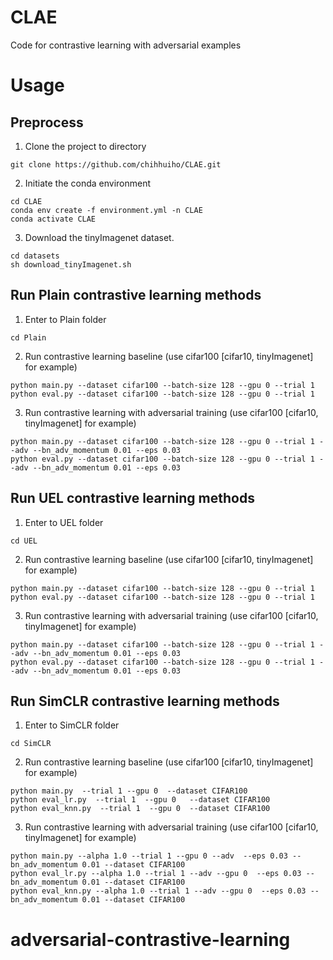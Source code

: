 # CLAE
Code for contrastive learning with adversarial examples

# Usage
##  Preprocess
1. Clone the project to directory
```
git clone https://github.com/chihhuiho/CLAE.git
```
2. Initiate the conda environment
```
cd CLAE
conda env create -f environment.yml -n CLAE
conda activate CLAE
```
3. Download the tinyImagenet dataset.
```
cd datasets
sh download_tinyImagenet.sh
```

##  Run Plain contrastive learning methods
1. Enter to Plain folder
```
cd Plain
```
2. Run contrastive learning baseline (use cifar100 [cifar10, tinyImagenet] for example)
```
python main.py --dataset cifar100 --batch-size 128 --gpu 0 --trial 1 
python eval.py --dataset cifar100 --batch-size 128 --gpu 0 --trial 1 
```
3. Run contrastive learning with adversarial training (use cifar100 [cifar10, tinyImagenet] for example)
```
python main.py --dataset cifar100 --batch-size 128 --gpu 0 --trial 1 --adv --bn_adv_momentum 0.01 --eps 0.03 
python eval.py --dataset cifar100 --batch-size 128 --gpu 0 --trial 1 --adv --bn_adv_momentum 0.01 --eps 0.03 
```

##  Run UEL contrastive learning methods
1. Enter to UEL folder
```
cd UEL
```
2. Run contrastive learning baseline (use cifar100 [cifar10, tinyImagenet] for example)
```
python main.py --dataset cifar100 --batch-size 128 --gpu 0 --trial 1 
python eval.py --dataset cifar100 --batch-size 128 --gpu 0 --trial 1 
```
3. Run contrastive learning with adversarial training (use cifar100 [cifar10, tinyImagenet] for example)
```
python main.py --dataset cifar100 --batch-size 128 --gpu 0 --trial 1 --adv --bn_adv_momentum 0.01 --eps 0.03 
python eval.py --dataset cifar100 --batch-size 128 --gpu 0 --trial 1 --adv --bn_adv_momentum 0.01 --eps 0.03 
```

##  Run SimCLR contrastive learning methods
1. Enter to SimCLR folder
```
cd SimCLR
```
2. Run contrastive learning baseline (use cifar100 [cifar10, tinyImagenet] for example)
```
python main.py  --trial 1 --gpu 0  --dataset CIFAR100 
python eval_lr.py  --trial 1  --gpu 0   --dataset CIFAR100 
python eval_knn.py  --trial 1  --gpu 0  --dataset CIFAR100
```
3. Run contrastive learning with adversarial training (use cifar100 [cifar10, tinyImagenet] for example)
```
python main.py --alpha 1.0 --trial 1 --gpu 0 --adv  --eps 0.03 --bn_adv_momentum 0.01 --dataset CIFAR100  
python eval_lr.py --alpha 1.0 --trial 1 --adv --gpu 0  --eps 0.03 --bn_adv_momentum 0.01 --dataset CIFAR100 
python eval_knn.py --alpha 1.0 --trial 1 --adv --gpu 0  --eps 0.03 --bn_adv_momentum 0.01 --dataset CIFAR100
```
# adversarial-contrastive-learning
